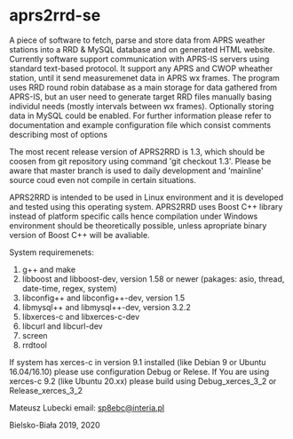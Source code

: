 # aprs2rrd-se
A piece of software to fetch, parse and store data from APRS weather stations into a RRD &amp; MySQL database and on generated HTML website. Currently software support communication with APRS-IS servers using standard text-based protocol. It support any APRS and CWOP wheather station, until it send measuremenet data in APRS wx frames. The program uses RRD round robin database as a main storage for data gathered from APRS-IS, but an user need to generate target RRD files manually basing individul needs (mostly intervals between wx frames). Optionally storing data in MySQL could be enabled. For further information please refer to documentation and example configuration file which consist comments describing most of options

The most recent release version of APRS2RRD is 1.3, which should be coosen from git repository using command 'git checkout 1.3'. Please be aware that master branch is used to daily development and 'mainline' source coud even not compile in certain situations. 

APRS2RRD is intended to be used in Linux environment and it is developed and tested using this operating system. APRS2RRD uses Boost C++ library instead of platform specific calls hence compilation under Windows environment should be theoretically possible, unless apropriate binary version of Boost C++ will be avaliable. 

System requiremenets:
1) g++ and make 
2) libboost and libboost-dev, version 1.58 or newer (pakages: asio, thread, date-time, regex, system)
3) libconfig++ and libconfig++-dev, version 1.5
4) libmysql++ and libmysql++-dev, version 3.2.2
5) libxerces-c and libxerces-c-dev
6) libcurl and libcurl-dev
7) screen
8) rrdtool

If system has xerces-c in version 9.1 installed (like Debian 9 or Ubuntu 16.04/16.10) please use configuration Debug or Relese. If You are using
xerces-c 9.2 (like Ubuntu 20.xx) please build using Debug_xerces_3_2 or Release_xerces_3_2


Mateusz Lubecki
email: sp8ebc@interia.pl

Bielsko-Biała 2019, 2020
